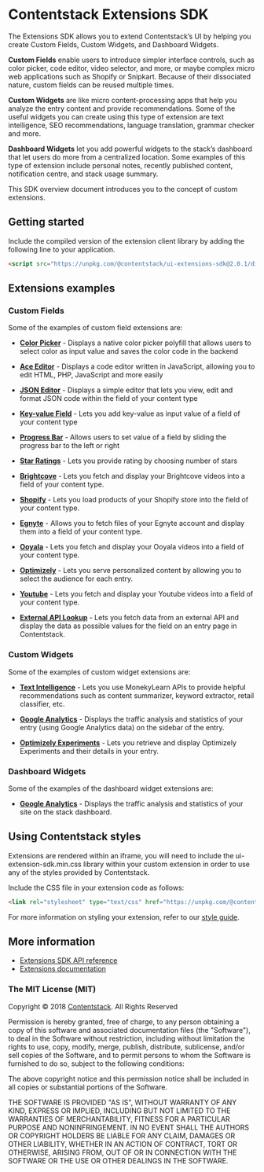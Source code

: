 
# Contentstack Extensions SDK

The Extensions SDK allows you to extend Contentstack’s UI by helping you create Custom Fields, Custom Widgets, and Dashboard Widgets. 

**Custom Fields** enable users to introduce simpler interface controls, such as color picker, code editor, video selector, and more, or maybe complex micro web applications such as Shopify or Snipkart. Because of their dissociated nature, custom fields can be reused multiple times.

**Custom Widgets** are like micro content-processing apps that help you analyze the entry content and provide recommendations. Some of the useful widgets you can create using this type of extension are text intelligence, SEO recommendations, language translation, grammar checker and more.

**Dashboard Widgets** let you add powerful widgets to the stack’s dashboard that let users do more from a centralized location. Some examples of this type of extension include personal notes, recently published content, notification centre, and stack usage summary.

This SDK overview document introduces you to the concept of custom extensions.

## Getting started

Include the compiled version of the extension client library by adding the following line to your application.

```html
<script src="https://unpkg.com/@contentstack/ui-extensions-sdk@2.0.1/dist/ui-extension-sdk.js"></script>
```

## Extensions examples
### Custom Fields
Some of the examples of custom field extensions are:

- **[Color Picker](https://github.com/contentstack/extensions/tree/master/color-picker)** - Displays a native color picker polyfill that allows users to select color as input value and saves the color code in the backend

- **[Ace Editor](https://github.com/contentstack/extensions/tree/master/ace-editor)** - Displays a  code editor written in JavaScript, allowing you to edit HTML, PHP, JavaScript and more easily

- **[JSON Editor](https://github.com/contentstack/extensions/tree/master/json-editor)** - Displays a simple editor that lets you view, edit and format JSON code within the field of your content type

- **[Key-value Field](https://github.com/contentstack/extensions/tree/master/key-value-field)** - Lets you add key-value as input value of a field of your content type

- **[Progress Bar](https://github.com/contentstack/extensions/tree/master/progress-bar)** - Allows users to set value of a field by sliding the progress bar to the left or right

- **[Star Ratings](https://github.com/contentstack/extensions/tree/master/ratings)** - Lets you provide rating by choosing number of stars

- **[Brightcove](https://github.com/contentstack/extensions/tree/master/brightcove)** - Lets you fetch and display your Brightcove videos into a field of your content type.

- **[Shopify](https://github.com/contentstack/extensions/tree/master/shopify)** - Lets you load products of your Shopify store into the field of your content type.

- **[Egnyte](https://github.com/contentstack/extensions/tree/master/egnyte)** - Allows you to fetch files of your Egnyte account and display them into a field of your content type.

- **[Ooyala](https://github.com/contentstack/extensions/tree/master/ooyala)** - Lets you fetch and display your Ooyala videos into a field of your content type.

- **[Optimizely](https://github.com/contentstack/extensions/tree/master/optimizely)** - Lets you serve personalized content by allowing you to select the audience for each entry.

- **[Youtube](https://github.com/contentstack/extensions/tree/master/youtube)** - Lets you fetch and display your Youtube videos into a field of your content type.

- **[External API Lookup](https://github.com/contentstack/extensions/tree/master/external-api-lookup-template)** - Lets you fetch data from an external API and display the data as possible values for the field on an entry page in Contentstack.

### Custom Widgets
Some of the examples of custom widget extensions are:

- [**Text Intelligence**](https://github.com/contentstack/extensions/tree/master/text-intelligence) - Lets you use MonekyLearn APIs to provide helpful recommendations such as content summarizer, keyword extractor, retail classifier, etc.

- [**Google Analytics**](https://github.com/contentstack/extensions/tree/master/google-analytics) - Displays the traffic analysis and statistics of your entry (using Google Analytics data) on the sidebar of the entry.

- [**Optimizely Experiments**](https://github.com/contentstack/extensions/tree/master/optimizely-experiments) - Lets you retrieve and display Optimizely Experiments and their details in your entry.

### Dashboard Widgets
Some of the examples of the dashboard widget extensions are:

- [**Google Analytics**](https://github.com/contentstack/extensions/tree/master/dashboard-widget-google-analytics) - Displays the traffic analysis and statistics of your site on the stack dashboard.

## Using Contentstack styles
Extensions are rendered within an iframe, you will need to include the ui-extension-sdk.min.css library within your custom extension in order to use any of the styles provided by Contentstack.

Include the CSS file in your extension code as follows:

```html
<link rel="stylesheet" type="text/css" href="https://unpkg.com/@contentstack/ui-extensions-sdk@2.0.1/dist/ui-extension-sdk.css">
```

For more information on styling your extension, refer to our [style guide](https://www.contentstack.com/docs/extensions/style-guide/).

## More information
- [Extensions SDK API reference](https://github.com/contentstack/ui-extensions-sdk/blob/2.0.1/docs/ui-extensions-api-reference.md)
- [Extensions documentation ](https://www.contentstack.com/docs/guide/extensions
)

### The MIT License (MIT)

Copyright © 2018 [Contentstack](https://www.contentstack.com/). All Rights Reserved

Permission is hereby granted, free of charge, to any person obtaining a copy of this software and associated documentation files (the "Software"), to deal in the Software without restriction, including without limitation the rights to use, copy, modify, merge, publish, distribute, sublicense, and/or sell copies of the Software, and to permit persons to whom the Software is furnished to do so, subject to the following conditions:

The above copyright notice and this permission notice shall be included in all copies or substantial portions of the Software.

THE SOFTWARE IS PROVIDED "AS IS", WITHOUT WARRANTY OF ANY KIND, EXPRESS OR IMPLIED, INCLUDING BUT NOT LIMITED TO THE WARRANTIES OF MERCHANTABILITY, FITNESS FOR A PARTICULAR PURPOSE AND NONINFRINGEMENT. IN NO EVENT SHALL THE AUTHORS OR COPYRIGHT HOLDERS BE LIABLE FOR ANY CLAIM, DAMAGES OR OTHER LIABILITY, WHETHER IN AN ACTION OF CONTRACT, TORT OR OTHERWISE, ARISING FROM, OUT OF OR IN CONNECTION WITH THE SOFTWARE OR THE USE OR OTHER DEALINGS IN THE SOFTWARE.
